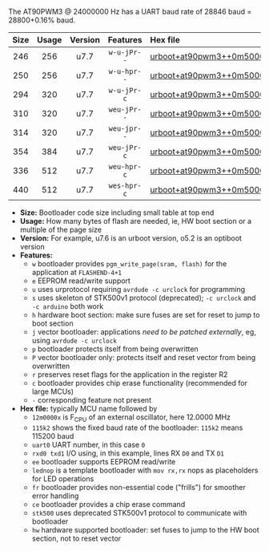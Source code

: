 The AT90PWM3 @ 24000000 Hz has a UART baud rate of 28846 baud = 28800+0.16% baud.

|Size|Usage|Version|Features|Hex file|
|:-:|:-:|:-:|:-:|:--|
|246|256|u7.7|`w-u-jPr--`|[urboot+at90pwm3++0m5000x++++0k6_uart0_rxd4_txd3_lednop.hex](https://raw.githubusercontent.com/stefanrueger/urboot.hex/main/mcus/at90pwm3/external_oscillator/fcpu++0m5000_Hz/br++++0k6_bps/urboot+at90pwm3++0m5000x++++0k6_uart0_rxd4_txd3_lednop.hex)|
|250|256|u7.7|`w-u-hpr--`|[urboot+at90pwm3++0m5000x++++0k6_uart0_rxd4_txd3_lednop_fr_hw.hex](https://raw.githubusercontent.com/stefanrueger/urboot.hex/main/mcus/at90pwm3/external_oscillator/fcpu++0m5000_Hz/br++++0k6_bps/urboot+at90pwm3++0m5000x++++0k6_uart0_rxd4_txd3_lednop_fr_hw.hex)|
|294|320|u7.7|`w-u-jPr-c`|[urboot+at90pwm3++0m5000x++++0k6_uart0_rxd4_txd3_lednop_fr_ce.hex](https://raw.githubusercontent.com/stefanrueger/urboot.hex/main/mcus/at90pwm3/external_oscillator/fcpu++0m5000_Hz/br++++0k6_bps/urboot+at90pwm3++0m5000x++++0k6_uart0_rxd4_txd3_lednop_fr_ce.hex)|
|310|320|u7.7|`weu-jPr--`|[urboot+at90pwm3++0m5000x++++0k6_uart0_rxd4_txd3_ee_lednop.hex](https://raw.githubusercontent.com/stefanrueger/urboot.hex/main/mcus/at90pwm3/external_oscillator/fcpu++0m5000_Hz/br++++0k6_bps/urboot+at90pwm3++0m5000x++++0k6_uart0_rxd4_txd3_ee_lednop.hex)|
|314|320|u7.7|`weu-jpr--`|[urboot+at90pwm3++0m5000x++++0k6_uart0_rxd4_txd3_ee_lednop_fr.hex](https://raw.githubusercontent.com/stefanrueger/urboot.hex/main/mcus/at90pwm3/external_oscillator/fcpu++0m5000_Hz/br++++0k6_bps/urboot+at90pwm3++0m5000x++++0k6_uart0_rxd4_txd3_ee_lednop_fr.hex)|
|354|384|u7.7|`weu-jPr-c`|[urboot+at90pwm3++0m5000x++++0k6_uart0_rxd4_txd3_ee_lednop_fr_ce.hex](https://raw.githubusercontent.com/stefanrueger/urboot.hex/main/mcus/at90pwm3/external_oscillator/fcpu++0m5000_Hz/br++++0k6_bps/urboot+at90pwm3++0m5000x++++0k6_uart0_rxd4_txd3_ee_lednop_fr_ce.hex)|
|336|512|u7.7|`weu-hpr-c`|[urboot+at90pwm3++0m5000x++++0k6_uart0_rxd4_txd3_ee_lednop_fr_ce_hw.hex](https://raw.githubusercontent.com/stefanrueger/urboot.hex/main/mcus/at90pwm3/external_oscillator/fcpu++0m5000_Hz/br++++0k6_bps/urboot+at90pwm3++0m5000x++++0k6_uart0_rxd4_txd3_ee_lednop_fr_ce_hw.hex)|
|440|512|u7.7|`wes-hpr-c`|[urboot+at90pwm3++0m5000x++++0k6_uart0_rxd4_txd3_ee_lednop_fr_ce_stk500_hw.hex](https://raw.githubusercontent.com/stefanrueger/urboot.hex/main/mcus/at90pwm3/external_oscillator/fcpu++0m5000_Hz/br++++0k6_bps/urboot+at90pwm3++0m5000x++++0k6_uart0_rxd4_txd3_ee_lednop_fr_ce_stk500_hw.hex)|

- **Size:** Bootloader code size including small table at top end
- **Usage:** How many bytes of flash are needed, ie, HW boot section or a multiple of the page size
- **Version:** For example, u7.6 is an urboot version, o5.2 is an optiboot version
- **Features:**
  + `w` bootloader provides `pgm_write_page(sram, flash)` for the application at `FLASHEND-4+1`
  + `e` EEPROM read/write support
  + `u` uses urprotocol requiring `avrdude -c urclock` for programming
  + `s` uses skeleton of STK500v1 protocol (deprecated); `-c urclock` and `-c arduino` both work
  + `h` hardware boot section: make sure fuses are set for reset to jump to boot section
  + `j` vector bootloader: applications *need to be patched externally*, eg, using `avrdude -c urclock`
  + `p` bootloader protects itself from being overwritten
  + `P` vector bootloader only: protects itself and reset vector from being overwritten
  + `r` preserves reset flags for the application in the register R2
  + `c` bootloader provides chip erase functionality (recommended for large MCUs)
  + `-` corresponding feature not present
- **Hex file:** typically MCU name followed by
  + `12m0000x` is F<sub>CPU</sub> of an external oscillator, here 12.0000 MHz
  + `115k2` shows the fixed baud rate of the bootloader: `115k2` means 115200 baud
  + `uart0` UART number, in this case `0`
  + `rxd0 txd1` I/O using, in this example, lines RX `D0` and TX `D1`
  + `ee` bootloader supports EEPROM read/write
  + `lednop` is a template bootloader with `mov rx,rx` nops as placeholders for LED operations
  + `fr` bootloader provides non-essential code ("frills") for smoother error handling
  + `ce` bootloader provides a chip erase command
  + `stk500` uses deprecated STK500v1 protocol to communicate with bootloader
  + `hw` hardware supported bootloader: set fuses to jump to the HW boot section, not to reset vector
